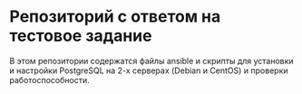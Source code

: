 # Репозиторий с ответом на тестовое задание

В этом репозитории содержатся файлы ansible и скрипты для установки и настройки 
PostgreSQL на 2-х серверах (Debian и CentOS) и проверки работоспособности.
